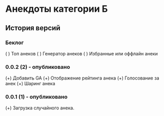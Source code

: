 # Анекдоты категории Б

## История версий

### Беклог

( ) Топ анеков
( ) Генератор анеков
( ) Избранные или оффлайн анеки

### 0.0.2 (2) - опубликовано

(+) Добавить GA
(+) Отображение рейтинга анека
(+) Голосование за анек
(+) Шаринг анека

### 0.0.1 (1) - опубликовано

(+) Загрузка случайного анека.